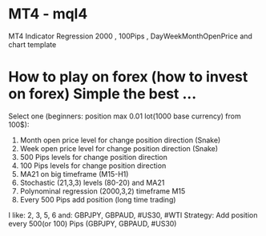 # MT4 - mql4
MT4 Indicator Regression 2000 , 100Pips , DayWeekMonthOpenPrice and chart template

# How to play on forex (how to invest on forex) Simple the best ...
Select one (beginners: position max 0.01 lot(1000 base currency) from 100$):
1. Month open price level for change position direction (Snake)
2. Week open price level for change position direction (Snake)
3. 500 Pips levels for change position direction
4. 100 Pips levels for change position direction
5. MA21 on big timeframe (M15-H1)
6. Stochastic (21,3,3) levels (80-20) and MA21
7. Polynominal regression (2000,3,2) timeframe M15
8. Every 500 Pips add position (long time trading)

I like: 2, 3, 5, 6 and: GBPJPY, GBPAUD, #US30, #WTI 
Strategy: Add position every 500(or 100) Pips (GBPJPY, GBPAUD, #US30)

